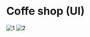 # Coffe shop (UI) 



![1](https://user-images.githubusercontent.com/48752942/144015206-2152fafc-52a9-4617-b002-0b75b2f4640e.jpg)   ![2](https://user-images.githubusercontent.com/48752942/144015230-937545dd-6723-4286-935c-cfb074afacdc.jpg)
